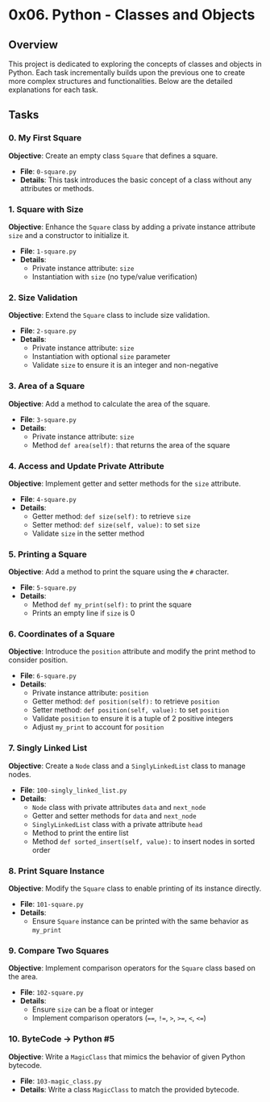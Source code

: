 # 0x06. Python - Classes and Objects

## Overview

This project is dedicated to exploring the concepts of classes and objects in Python. Each task incrementally builds upon the previous one to create more complex structures and functionalities. Below are the detailed explanations for each task.

## Tasks

### 0. My First Square
**Objective**: Create an empty class `Square` that defines a square.

- **File**: `0-square.py`
- **Details**: This task introduces the basic concept of a class without any attributes or methods.

### 1. Square with Size
**Objective**: Enhance the `Square` class by adding a private instance attribute `size` and a constructor to initialize it.

- **File**: `1-square.py`
- **Details**: 
  - Private instance attribute: `size`
  - Instantiation with `size` (no type/value verification)

### 2. Size Validation
**Objective**: Extend the `Square` class to include size validation.

- **File**: `2-square.py`
- **Details**:
  - Private instance attribute: `size`
  - Instantiation with optional `size` parameter
  - Validate `size` to ensure it is an integer and non-negative

### 3. Area of a Square
**Objective**: Add a method to calculate the area of the square.

- **File**: `3-square.py`
- **Details**:
  - Private instance attribute: `size`
  - Method `def area(self):` that returns the area of the square

### 4. Access and Update Private Attribute
**Objective**: Implement getter and setter methods for the `size` attribute.

- **File**: `4-square.py`
- **Details**:
  - Getter method: `def size(self):` to retrieve `size`
  - Setter method: `def size(self, value):` to set `size`
  - Validate `size` in the setter method

### 5. Printing a Square
**Objective**: Add a method to print the square using the `#` character.

- **File**: `5-square.py`
- **Details**:
  - Method `def my_print(self):` to print the square
  - Prints an empty line if `size` is 0

### 6. Coordinates of a Square
**Objective**: Introduce the `position` attribute and modify the print method to consider position.

- **File**: `6-square.py`
- **Details**:
  - Private instance attribute: `position`
  - Getter method: `def position(self):` to retrieve `position`
  - Setter method: `def position(self, value):` to set `position`
  - Validate `position` to ensure it is a tuple of 2 positive integers
  - Adjust `my_print` to account for `position`

### 7. Singly Linked List
**Objective**: Create a `Node` class and a `SinglyLinkedList` class to manage nodes.

- **File**: `100-singly_linked_list.py`
- **Details**:
  - `Node` class with private attributes `data` and `next_node`
  - Getter and setter methods for `data` and `next_node`
  - `SinglyLinkedList` class with a private attribute `head`
  - Method to print the entire list
  - Method `def sorted_insert(self, value):` to insert nodes in sorted order

### 8. Print Square Instance
**Objective**: Modify the `Square` class to enable printing of its instance directly.

- **File**: `101-square.py`
- **Details**:
  - Ensure `Square` instance can be printed with the same behavior as `my_print`

### 9. Compare Two Squares
**Objective**: Implement comparison operators for the `Square` class based on the area.

- **File**: `102-square.py`
- **Details**:
  - Ensure `size` can be a float or integer
  - Implement comparison operators (`==`, `!=`, `>`, `>=`, `<`, `<=`)

### 10. ByteCode -> Python #5
**Objective**: Write a `MagicClass` that mimics the behavior of given Python bytecode.

- **File**: `103-magic_class.py`
- **Details**: Write a class `MagicClass` to match the provided bytecode.

